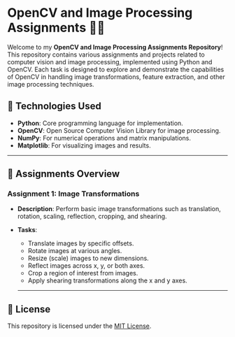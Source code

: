 # OpenCV and Image Processing Assignments 🎨📸

Welcome to my **OpenCV and Image Processing Assignments Repository**! This repository contains various assignments and projects related to computer vision and image processing, implemented using Python and OpenCV. Each task is designed to explore and demonstrate the capabilities of OpenCV in handling image transformations, feature extraction, and other image processing techniques.



## 🚀 **Technologies Used**

- **Python**: Core programming language for implementation.
- **OpenCV**: Open Source Computer Vision Library for image processing.
- **NumPy**: For numerical operations and matrix manipulations.
- **Matplotlib**: For visualizing images and results.

---

## 📝 **Assignments Overview**

### **Assignment 1: Image Transformations**
- **Description**: Perform basic image transformations such as translation, rotation, scaling, reflection, cropping, and shearing.
- **Tasks**:
  - Translate images by specific offsets.
  - Rotate images at various angles.
  - Resize (scale) images to new dimensions.
  - Reflect images across x, y, or both axes.
  - Crop a region of interest from images.
  - Apply shearing transformations along the x and y axes.
    
  ---

## 📜 **License**

This repository is licensed under the [MIT License](LICENSE).


